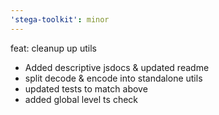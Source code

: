 ```yaml
---
'stega-toolkit': minor
---
```


feat: cleanup up utils

- Added descriptive jsdocs & updated readme
- split decode & encode into standalone utils
- updated tests to match above
- added global level ts check

